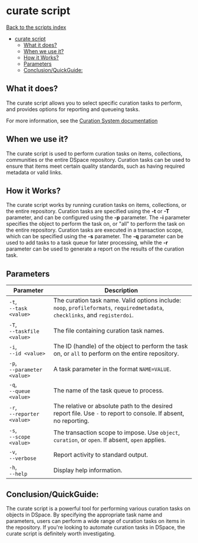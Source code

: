 # curate script
[Back to the scripts index](index.md)
<!-- TOC -->
* [curate script](#curate-script)
  * [What it does?](#what-it-does)
  * [When we use it?](#when-we-use-it)
  * [How it Works?](#how-it-works)
  * [Parameters](#parameters)
  * [Conclusion/QuickGuide:](#conclusionquickguide)
<!-- TOC -->

## What it does?

The curate script allows you to select specific curation tasks to perform, and provides options for reporting and
queueing tasks.

For more information, see the [Curation System documentation](https://wiki.lyrasis.org/display/DSDOC7x/Curation+System)

## When we use it?

The curate script is used to perform curation tasks on items, collections, communities or the entire DSpace repository. Curation
tasks can be used to ensure that items meet certain quality standards, such as having required metadata or valid links.

## How it Works?

The curate script works by running curation tasks on items, collections, or the entire repository. Curation tasks are
specified using the **-t** or **-T** parameter, and can be configured using the **-p** parameter. The **-i** parameter
specifies the object to perform the task on, or "all" to perform the task on the entire repository. Curation tasks are
executed in a transaction scope, which can be specified using the **-s** parameter. The **-q** parameter can be used to
add tasks to a task queue for later processing, while the **-r** parameter can be used to generate a report on the
results of the curation task.

## Parameters

| Parameter                        | Description                                                                                                                   |
|----------------------------------|-------------------------------------------------------------------------------------------------------------------------------|
| `-t`, <br/>`--task <value>`      | The curation task name. Valid options include: `noop`, `profileformats`, `requiredmetadata`, `checklinks`, and `registerdoi`. |
| `-T`, <br/>`--taskfile <value>`  | The file containing curation task names.                                                                                      |
| `-i`, <br/>`--id <value>`        | The ID (handle) of the object to perform the task on, or `all` to perform on the entire repository.                           |
| `-p`, <br/>`--parameter <value>` | A task parameter in the format `NAME=VALUE`.                                                                                  |
| `-q`, <br/>`--queue <value>`     | The name of the task queue to process.                                                                                        |
| `-r`, <br/>`--reporter <value>`  | The relative or absolute path to the desired report file. Use `-` to report to console. If absent, no reporting.              |
| `-s`, <br/>`--scope <value>`     | The transaction scope to impose. Use `object`, `curation`, or `open`. If absent, `open` applies.                              |
| `-v`, <br/>`--verbose`           | Report activity to standard output.                                                                                           |
| `-h`, <br/>`--help`              | Display help information.                                                                                                     |

## Conclusion/QuickGuide:

The curate script is a powerful tool for performing various curation tasks on objects in DSpace. By specifying the
appropriate task name and parameters, users can perform a wide range of curation tasks on items in the repository. If
you're looking to automate curation tasks in DSpace, the curate script is definitely worth investigating.
